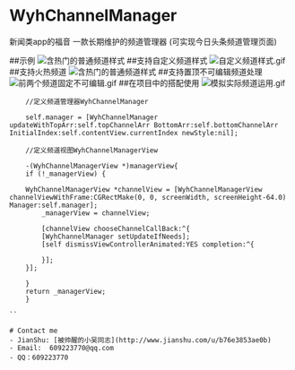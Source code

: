 # WyhChannelManager
新闻类app的福音 一款长期维护的频道管理器 (可实现今日头条频道管理页面)

##示例
![含热门的普通频道样式](http://upload-images.jianshu.io/upload_images/4097230-be16152ef495dfdb.gif?imageMogr2/auto-orient/strip)
##支持自定义频道样式
![自定义频道样式.gif](http://upload-images.jianshu.io/upload_images/4097230-ae6d8366681048d3.gif?imageMogr2/auto-orient/strip)
##支持火热频道
![含热门的普通频道样式](http://upload-images.jianshu.io/upload_images/4097230-be16152ef495dfdb.gif?imageMogr2/auto-orient/strip)
##支持置顶不可编辑频道处理
![前两个频道固定不可编辑.gif](http://upload-images.jianshu.io/upload_images/4097230-159368f45f4d15a4.gif?imageMogr2/auto-orient/strip)
##在项目中的搭配使用
![模拟实际频道运用.gif](http://upload-images.jianshu.io/upload_images/4097230-88ffe212e0f284af.gif?imageMogr2/auto-orient/strip)

```objc
    //定义频道管理器WyhChannelManager

    self.manager = [WyhChannelManager updateWithTopArr:self.topChannelArr BottomArr:self.bottomChannelArr InitialIndex:self.contentView.currentIndex newStyle:nil];

    //定义频道视图WyhChannelManagerView

    -(WyhChannelManagerView *)managerView{
    if (!_managerView) {

    WyhChannelManagerView *channelView = [WyhChannelManagerView channelViewWithFrame:CGRectMake(0, 0, screenWidth, screenHeight-64.0) Manager:self.manager];
        _managerView = channelView;

        [channelView chooseChannelCallBack:^{
        [WyhChannelManager setUpdateIfNeeds];
        [self dismissViewControllerAnimated:YES completion:^{

        }];
    }];

    }
    return _managerView;
    }

``

# Contact me
- JianShu: [被帅醒的小吴同志](http://www.jianshu.com/u/b76e3853ae0b)
- Email:  609223770@qq.com
- QQ：609223770

